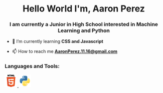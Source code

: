 <h1 align="center">Hello World I'm, Aaron Perez</h1>
<h3 align="center">I am currently a Junior in High School interested in Machine Learning and Python</h3>

- 🌱 I’m currently learning **CSS and Javascript**

- 📫 How to reach me **AaronPerez.11.16@gmail.com**

<h3 align="left">Languages and Tools:</h3>
<p align="left"> <a href="https://www.w3.org/html/" target="_blank" rel="noreferrer"> <img src="https://raw.githubusercontent.com/devicons/devicon/master/icons/html5/html5-original-wordmark.svg" alt="html5" width="40" height="40"/> </a> <a href="https://www.python.org" target="_blank" rel="noreferrer"> <img src="https://raw.githubusercontent.com/devicons/devicon/master/icons/python/python-original.svg" alt="python" width="40" height="40"/> </a> </p>
